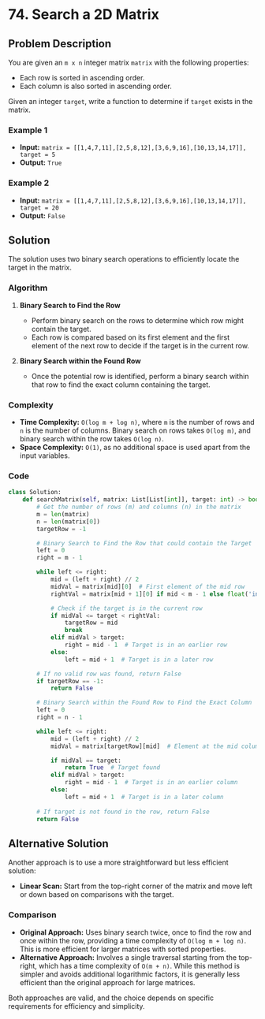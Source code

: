# 74. Search a 2D Matrix

## Problem Description
You are given an `m x n` integer matrix `matrix` with the following properties:
- Each row is sorted in ascending order.
- Each column is also sorted in ascending order.

Given an integer `target`, write a function to determine if `target` exists in the matrix.

### Example 1
- **Input:** `matrix = [[1,4,7,11],[2,5,8,12],[3,6,9,16],[10,13,14,17]], target = 5`
- **Output:** `True`

### Example 2
- **Input:** `matrix = [[1,4,7,11],[2,5,8,12],[3,6,9,16],[10,13,14,17]], target = 20`
- **Output:** `False`

## Solution
The solution uses two binary search operations to efficiently locate the target in the matrix.

### Algorithm

1. **Binary Search to Find the Row**
   - Perform binary search on the rows to determine which row might contain the target. 
   - Each row is compared based on its first element and the first element of the next row to decide if the target is in the current row.

2. **Binary Search within the Found Row**
   - Once the potential row is identified, perform a binary search within that row to find the exact column containing the target.

### Complexity
- **Time Complexity:** `O(log m + log n)`, where `m` is the number of rows and `n` is the number of columns. Binary search on rows takes `O(log m)`, and binary search within the row takes `O(log n)`.
- **Space Complexity:** `O(1)`, as no additional space is used apart from the input variables.

### Code

```python
class Solution:
    def searchMatrix(self, matrix: List[List[int]], target: int) -> bool:
        # Get the number of rows (m) and columns (n) in the matrix
        m = len(matrix)
        n = len(matrix[0])
        targetRow = -1

        # Binary Search to Find the Row that could contain the Target
        left = 0
        right = m - 1

        while left <= right:
            mid = (left + right) // 2
            midVal = matrix[mid][0]  # First element of the mid row
            rightVal = matrix[mid + 1][0] if mid < m - 1 else float('inf')  # First element of the next row

            # Check if the target is in the current row
            if midVal <= target < rightVal:
                targetRow = mid
                break
            elif midVal > target:
                right = mid - 1  # Target is in an earlier row
            else:
                left = mid + 1  # Target is in a later row

        # If no valid row was found, return False
        if targetRow == -1:
            return False

        # Binary Search within the Found Row to Find the Exact Column
        left = 0
        right = n - 1

        while left <= right:
            mid = (left + right) // 2
            midVal = matrix[targetRow][mid]  # Element at the mid column of the target row

            if midVal == target:
                return True  # Target found
            elif midVal > target:
                right = mid - 1  # Target is in an earlier column
            else:
                left = mid + 1  # Target is in a later column
        
        # If target is not found in the row, return False
        return False
```

## Alternative Solution
Another approach is to use a more straightforward but less efficient solution:
- **Linear Scan:** Start from the top-right corner of the matrix and move left or down based on comparisons with the target.

### Comparison
- **Original Approach:** Uses binary search twice, once to find the row and once within the row, providing a time complexity of `O(log m + log n)`. This is more efficient for larger matrices with sorted properties.
- **Alternative Approach:** Involves a single traversal starting from the top-right, which has a time complexity of `O(m + n)`. While this method is simpler and avoids additional logarithmic factors, it is generally less efficient than the original approach for large matrices.

Both approaches are valid, and the choice depends on specific requirements for efficiency and simplicity.
